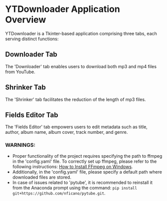 # YTDownloader Application Overview

YTDownloader is a Tkinter-based application comprising three tabs, each serving distinct functions:

## Downloader Tab
The 'Downloader' tab enables users to download both mp3 and mp4 files from YouTube.

## Shrinker Tab
The 'Shrinker' tab facilitates the reduction of the length of mp3 files.

## Fields Editor Tab
The 'Fields Editor' tab empowers users to edit metadata such as title, author, album name, album cover, track number, and genre.

### WARNINGS:
- Proper functionality of the project requires specifying the path to ffmpeg in the 'config.yaml' file. To correctly set up ffmpeg, please refer to the following instructions: [How to Install FFmpeg on Windows](https://www.wikihow.com/Install-FFmpeg-on-Windows).
- Additionally, in the 'config.yaml' file, please specify a default path where downloaded files are stored.
- In case of issues related to 'pytube', it is recommended to reinstall it from the Anaconda prompt using the command: `pip install git+https://github.com/nficano/pytube.git`.
